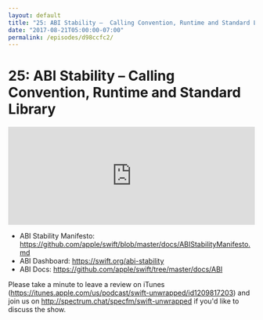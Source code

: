 ```yaml
---
layout: default
title: "25: ABI Stability –  Calling Convention, Runtime and Standard Library"
date: "2017-08-21T05:00:00-07:00"
permalink: /episodes/d98ccfc2/
---
```


# 25: ABI Stability –  Calling Convention, Runtime and Standard Library

<iframe frameBorder="0" height="200px" scrolling="no" seamless src="https://player.simplecast.com/5b31a287-ea14-436c-8d8d-4516731b2661" width="100%"></iframe>

* ABI Stability Manifesto: https://github.com/apple/swift/blob/master/docs/ABIStabilityManifesto.md
* ABI Dashboard: https://swift.org/abi-stability
* ABI Docs: https://github.com/apple/swift/tree/master/docs/ABI

Please take a minute to leave a review on iTunes (https://itunes.apple.com/us/podcast/swift-unwrapped/id1209817203) and join us on http://spectrum.chat/specfm/swift-unwrapped if you'd like to discuss the show.
